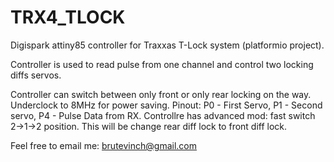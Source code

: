 # TRX4_TLOCK
Digispark attiny85 controller for Traxxas T-Lock system (platformio project).

Controller is used to read pulse from one channel and control two locking diffs servos.

Controller can switch between only front or only rear locking on the way.
Underclock to 8MHz for power saving. 
Pinout: P0 - First Servo, P1 - Second servo, P4 - Pulse Data from RX.
Controllre has advanced mod: fast switch 2->1->2 position. This will be change rear diff lock to front diff lock.

Feel free to email me: brutevinch@gmail.com

